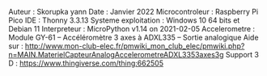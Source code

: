 
Auteur : Skorupka yann
Date : Janvier 2022
Microcontroleur : Raspberry Pi Pico
IDE : Thonny 3.3.13
Systeme exploitation : Windows 10 64 bits et Debian 11 
Interpreteur : MicroPython v1.14 on 2021-02-05
Accelerometre : Module GY-61 – Accéléromètre 3 axes à ADXL335 – Sortie analogique
Aide sur : http://www.mon-club-elec.fr/pmwiki_mon_club_elec/pmwiki.php?n=MAIN.MaterielCapteurAnalogAccelerometreADXL3353axes3g
Support 3 D : https://www.thingiverse.com/thing:662505

